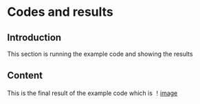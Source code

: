 # Codes and results

## Introduction
This section is running the example code and showing the results

## Content
This is the final result of the example code which is ！[image](/Figure1.png)
